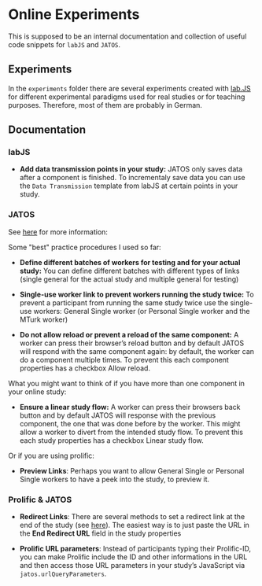 
# Online Experiments

This is supposed to be an internal documentation and collection of useful code snippets for `labJS` and `JATOS`.  

## Experiments

In the `experiments` folder there are several experiments created with [lab.JS](https://labjs.felixhenninger.com/) for different experimental paradigms used for real studies or for teaching purposes. Therefore, most of them are probably in German. 


## Documentation

### labJS


- **Add data transmission points in your study:** JATOS only saves data after a component is finished. To incrementaly save data you can use the `Data Transmission` template from labJS at certain points in your study.

### JATOS

See [here](https://www.jatos.org/Restricting-study-flow.html#ensure-a-linear-study-flow-since-version-351) for more information: 


Some "best" practice procedures I used so far:

- **Define different batches of workers for testing and for your actual study:** You can define different batches with different types of links (single general for the actual study and multiple general for testing)

-  **Single-use worker link to prevent workers running the study twice:** To prevent a participant from running the same study twice use the single-use workers: General Single worker (or Personal Single worker and the MTurk worker)

-  **Do not allow reload or prevent a reload of the same component:**  A worker can press their browser’s reload button and by  default JATOS will respond with the same component again: by default, the worker can do a component multiple times. To prevent this each component properties has a checkbox Allow reload.


What you might want to think of if you have more than one component in your online study:

 - **Ensure a linear study flow:** A worker can press their browsers back button and by default JATOS will  response with the previous component, the one that was done before by the worker.  This might allow a worker to divert from the intended study flow.  To prevent this each study properties has a checkbox Linear study flow.

Or if you are using prolific:

   
- **Preview Links**: Perhaps you want to allow General Single or Personal Single workers to have a peek into the study, to preview it.


### Prolific & JATOS

- **Redirect Links**: There are several methods to set a redirect link at the end of the study (see [here]()). The easiest way is to just paste the URL in the **End Redirect URL** field in the study properties

- **Prolific URL parameters**: Instead of participants typing their Prolific-ID, you can make Prolific include the ID and other informations in the URL and then access those URL parameters in your study’s JavaScript via `jatos.urlQueryParameters`.





